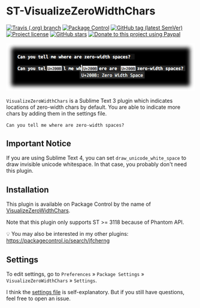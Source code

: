 # ST-VisualizeZeroWidthChars

[![Travis (.org) branch](https://img.shields.io/travis/jfcherng-sublime/ST-VisualizeZeroWidthChars/master?style=flat-square)](https://travis-ci.org/jfcherng-sublime/ST-VisualizeZeroWidthChars)
[![Package Control](https://img.shields.io/packagecontrol/dt/VisualizeZeroWidthChars?style=flat-square)](https://packagecontrol.io/packages/VisualizeZeroWidthChars)
[![GitHub tag (latest SemVer)](https://img.shields.io/github/tag/jfcherng-sublime/ST-VisualizeZeroWidthChars?style=flat-square&logo=github)](https://github.com/jfcherng-sublime/ST-VisualizeZeroWidthChars/tags)
[![Project license](https://img.shields.io/github/license/jfcherng-sublime/ST-VisualizeZeroWidthChars?style=flat-square&logo=github)](https://github.com/jfcherng-sublime/ST-VisualizeZeroWidthChars/blob/master/LICENSE)
[![GitHub stars](https://img.shields.io/github/stars/jfcherng-sublime/ST-VisualizeZeroWidthChars?style=flat-square&logo=github)](https://github.com/jfcherng-sublime/ST-VisualizeZeroWidthChars/stargazers)
[![Donate to this project using Paypal](https://img.shields.io/badge/paypal-donate-blue.svg?style=flat-square&logo=paypal)](https://www.paypal.me/jfcherng/5usd)

![screenshot](https://raw.githubusercontent.com/jfcherng-sublime/ST-VisualizeZeroWidthChars/master/docs/screenshot.png)

`VisualizeZeroWidthChars` is a Sublime Text 3 plugin which indicates locations of zero-width chars by default.
You are able to indicate more chars by adding them in the settings file.

```text
Can you tel​l me wh​ere are ​zero-width spaces?
```

## Important Notice

If you are using Sublime Text 4, you can set `draw_unicode_white_space` to draw invisible unicode whitespace.
In that case, you probably don't need this plugin.

## Installation

This plugin is available on Package Control by the name of
[VisualizeZeroWidthChars](https://packagecontrol.io/packages/VisualizeZeroWidthChars).

Note that this plugin only supports ST >= 3118 because of Phantom API.

💡 You may also be interested in my other plugins: https://packagecontrol.io/search/jfcherng

## Settings

To edit settings, go to `Preferences` » `Package Settings` » `VisualizeZeroWidthChars` » `Settings`.

I think the [settings file](https://github.com/jfcherng-sublime/ST-VisualizeZeroWidthChars/blob/master/VisualizeZeroWidthChars.sublime-settings)
is self-explanatory. But if you still have questions, feel free to open an issue.

